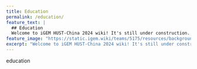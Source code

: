 ```yaml
---
title: Education
permalink: /education/
feature_text: |
  ## Education
  Welcome to iGEM HUST-China 2024 wiki! It's still under construction. Please stay tuned for more information.
feature_image: "https://static.igem.wiki/teams/5175/resources/background/bg-edu.jpg"
excerpt: "Welcome to iGEM HUST-China 2024 wiki! It's still under construction. Please stay tuned for more information."
---
```


education
